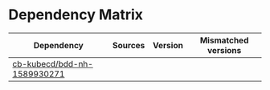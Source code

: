 # Dependency Matrix

Dependency | Sources | Version | Mismatched versions
---------- | ------- | ------- | -------------------
[cb-kubecd/bdd-nh-1589930271](https://github.com/cb-kubecd/bdd-nh-1589930271.git) |  | []() | 
